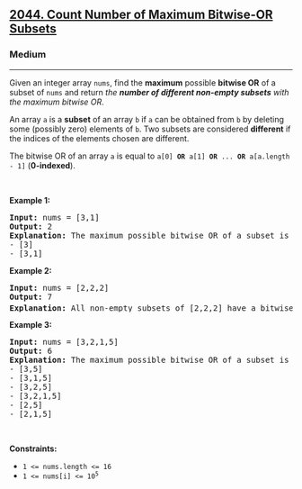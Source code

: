 <h2><a href="https://leetcode.com/problems/count-number-of-maximum-bitwise-or-subsets">2044. Count Number of Maximum Bitwise-OR Subsets</a></h2><h3>Medium</h3><hr><p>Given an integer array <code>nums</code>, find the <strong>maximum</strong> possible <strong>bitwise OR</strong> of a subset of <code>nums</code> and return <em>the <strong>number of different non-empty subsets</strong> with the maximum bitwise OR</em>.</p>

<p>An array <code>a</code> is a <strong>subset</strong> of an array <code>b</code> if <code>a</code> can be obtained from <code>b</code> by deleting some (possibly zero) elements of <code>b</code>. Two subsets are considered <strong>different</strong> if the indices of the elements chosen are different.</p>

<p>The bitwise OR of an array <code>a</code> is equal to <code>a[0] <strong>OR</strong> a[1] <strong>OR</strong> ... <strong>OR</strong> a[a.length - 1]</code> (<strong>0-indexed</strong>).</p>

<p>&nbsp;</p>
<p><strong class="example">Example 1:</strong></p>

<pre>
<strong>Input:</strong> nums = [3,1]
<strong>Output:</strong> 2
<strong>Explanation:</strong> The maximum possible bitwise OR of a subset is 3. There are 2 subsets with a bitwise OR of 3:
- [3]
- [3,1]
</pre>

<p><strong class="example">Example 2:</strong></p>

<pre>
<strong>Input:</strong> nums = [2,2,2]
<strong>Output:</strong> 7
<strong>Explanation:</strong> All non-empty subsets of [2,2,2] have a bitwise OR of 2. There are 2<sup>3</sup> - 1 = 7 total subsets.
</pre>

<p><strong class="example">Example 3:</strong></p>

<pre>
<strong>Input:</strong> nums = [3,2,1,5]
<strong>Output:</strong> 6
<strong>Explanation:</strong> The maximum possible bitwise OR of a subset is 7. There are 6 subsets with a bitwise OR of 7:
- [3,5]
- [3,1,5]
- [3,2,5]
- [3,2,1,5]
- [2,5]
- [2,1,5]</pre>

<p>&nbsp;</p>
<p><strong>Constraints:</strong></p>

<ul>
	<li><code>1 &lt;= nums.length &lt;= 16</code></li>
	<li><code>1 &lt;= nums[i] &lt;= 10<sup>5</sup></code></li>
</ul>
